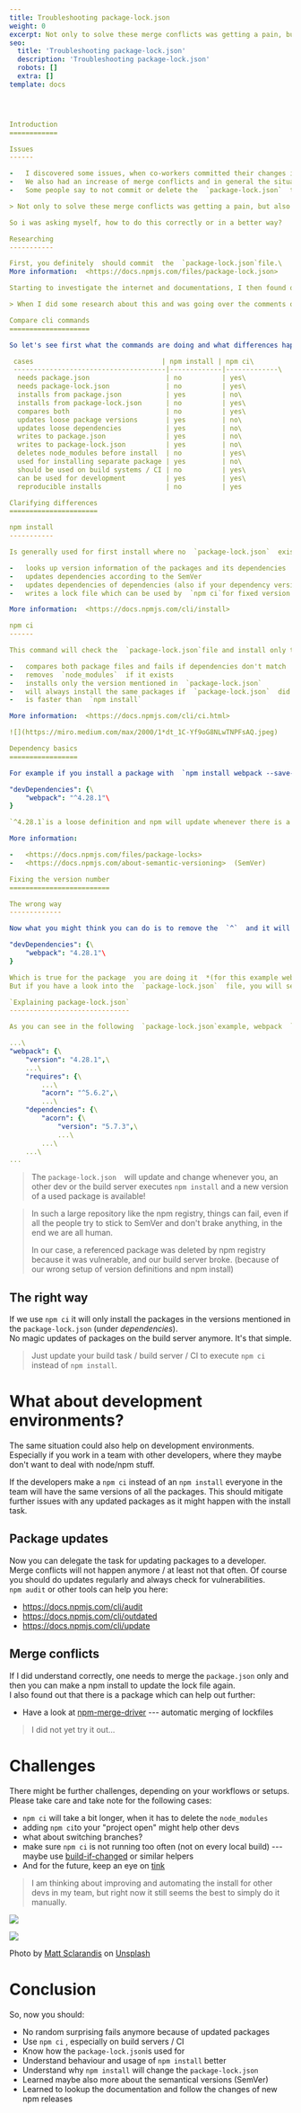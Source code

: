 ```yaml
---
title: Troubleshooting package-lock.json
weight: 0
excerpt: Not only to solve these merge conflicts was getting a pain, but also a situation where our build system simply stopped working because of harmed packages in the npm eco-system.
seo:
  title: 'Troubleshooting package-lock.json'
  description: 'Troubleshooting package-lock.json'
  robots: []
  extra: []
template: docs




Introduction
============

Issues
------

-   I discovered some issues, when co-workers committed their changes including a modified  `package.json`and  `package-lock.json`  --- even they did not want to update anything.
-   We also had an increase of merge conflicts and in general the situation was not happy or clear.
-   Some people say to not commit or delete the  `package-lock.json`  to solve the problem.

> Not only to solve these merge conflicts was getting a pain, but also a situation where our build system simply stopped working because of harmed packages in the npm eco-system.  (as you can read  [here](https://blog.npmjs.org/post/180565383195/details-about-the-event-stream-incident)).

So i was asking myself, how to do this correctly or in a better way?

Researching
-----------

First, you definitely  should commit  the  `package-lock.json`file.\
More information:  <https://docs.npmjs.com/files/package-lock.json>

Starting to investigate the internet and documentations, I then found out that there is actually a  new cli command  called  `npm ci`, which should be used on build servers / CI  *(continuous integration)*. It solves the problem of installing updated versions of a package --- because it doesn't update any package!

> When I did some research about this and was going over the comments of blogs, my feeling was that a lot of people are  misunderstanding  what  `npm install`  really does now a days. Also I did not find a lot of information about this, thats why I tried to make this article with hopefully useful information.

Compare cli commands
====================

So let's see first what the commands are doing and what differences happen between them. I tried to make a list of cases / processes which can be compared between the two tools:

 cases                                | npm install | npm ci\
 --------------------------------------|-------------|-------------\
  needs package.json                   | no          | yes\
  needs package-lock.json              | no          | yes\
  installs from package.json           | yes         | no\
  installs from package-lock.json      | no          | yes\
  compares both                        | no          | yes\
  updates loose package versions       | yes         | no\
  updates loose dependencies           | yes         | no\
  writes to package.json               | yes         | no\
  writes to package-lock.json          | yes         | no\
  deletes node_modules before install  | no          | yes\
  used for installing separate package | yes         | no\
  should be used on build systems / CI | no          | yes\
  can be used for development          | yes         | yes\
  reproducible installs                | no          | yes

Clarifying differences
======================

npm install
-----------

Is generally used for first install where no  `package-lock.json`  exists. Further it is useful to add separate packages and for updating packages.

-   looks up version information of the packages and its dependencies
-   updates dependencies according to the SemVer
-   updates dependencies of dependencies (also if your dependency version is fixed --- more about this later in the article)
-   writes a lock file which can be used by  `npm ci`for fixed version installs

More information:  <https://docs.npmjs.com/cli/install>

npm ci
------

This command will check the  `package-lock.json`file and install only the mentioned packages in their defined version.

-   compares both package files and fails if dependencies don't match
-   removes  `node_modules`  if it exists
-   installs only the version mentioned in  `package-lock.json`
-   will always install the same packages if  `package-lock.json`  did not change
-   is faster than  `npm install`

More information:  <https://docs.npmjs.com/cli/ci.html>

![](https://miro.medium.com/max/2000/1*dt_1C-Yf9oG8NLwTNPFsAQ.jpeg)

Dependency basics
=================

For example if you install a package with  `npm install webpack --save-dev`, it will define the following dependency in your  `package.json`:

"devDependencies": {\
    "webpack": "^4.28.1"\
}

`^4.28.1`is a loose definition and npm will update whenever there is a new version according to the SemVer.

More information:

-   <https://docs.npmjs.com/files/package-locks>
-   <https://docs.npmjs.com/about-semantic-versioning>  (SemVer)

Fixing the version number
=========================

The wrong way
-------------

Now what you might think you can do is to remove the  `^`  and it will always use the same version:

"devDependencies": {\
    "webpack": "4.28.1"\
}

Which is true for the package  you are doing it  *(for this example webpack)*.\
But if you have a look into the  `package-lock.json`  file, you will see that there are dependencies within webpack itself, and some are defined loose. You can't control this.

`Explaining package-lock.json`
------------------------------

As you can see in the following  `package-lock.json`example, webpack  `4.28.1`  defines a dependency on  `acorn`  with a  *requires*  set to  `^5.6.2`  , which resolved to the version  `5.7.3`  as you can see in the  *dependencies*. (from the last time it was looked up)

...\
"webpack": {\
    "version": "4.28.1",\
    ...\
    "requires": {\
        ...\
        "acorn": "^5.6.2",\
        ...\
    "dependencies": {\
        "acorn": {\
            "version": "5.7.3",\
            ...\
        ...\
    ...\
...
```


> The  `package-lock.json  `will update and change whenever you, an other dev or the build server executes  `npm install`  and a new version of a used package is available!

> In such a large repository like the npm registry, things can fail, even if all the people try to stick to SemVer and don't brake anything, in the end we are all human.
>
> In our case, a referenced package was deleted by npm registry because it was vulnerable, and our build server broke. (because of our wrong setup of version definitions and npm install)

The right way
-------------

If we use  `npm ci`  it will only install the packages in the versions mentioned in the  `package-lock.json`  (under  *dependencies*).\
No magic updates of packages on the build server anymore. It's that simple.

> Just update your build task / build server / CI to execute  `npm ci`  instead of  `npm install`.

What about development environments?
====================================

The same situation could also help on development environments. Especially if you work in a team with other developers, where they maybe don't want to deal with node/npm stuff.

If the developers make a  `npm ci`  instead of an  `npm install`  everyone in the team will have the same versions of all the packages. This should mitigate further issues with any updated packages as it might happen with the install task.

Package updates
---------------

Now you can delegate the task for updating packages to a developer. Merge conflicts will not happen anymore / at least not that often. Of course you should do updates regularly and always check for vulnerabilities.\
`npm audit`  or other tools can help you here:

-   <https://docs.npmjs.com/cli/audit>
-   <https://docs.npmjs.com/cli/outdated>
-   <https://docs.npmjs.com/cli/update>

Merge conflicts
---------------

If I did understand correctly, one needs to merge the  `package.json`  only and then you can make a npm install to update the lock file again.\
I also found out that there is a package which can help out further:

-   Have a look at  [npm-merge-driver](https://www.npmjs.com/package/npm-merge-driver)  --- automatic merging of lockfiles

> I did not yet try it out...

Challenges
==========

There might be further challenges, depending on your workflows or setups. Please take care and take note for the following cases:

-   `npm ci`  will take a bit longer, when it has to delete the  `node_modules`
-   adding  `npm ci`to your "project open" might help other devs
-   what about switching branches?
-   make sure  `npm ci`  is not running too often (not on every local build) --- maybe use  [build-if-changed](https://www.npmjs.com/package/build-if-changed)  or similar helpers
-   And for the future, keep an eye on  [tink](https://www.npmjs.com/package/tink)

> I am thinking about improving and automating the install for other devs in my team, but right now it still seems the best to simply do it manually.

![](https://miro.medium.com/max/60/0*-_vexX_n4O45q-3X?q=20)

![](https://miro.medium.com/max/473/0*-_vexX_n4O45q-3X)

Photo by  [Matt Sclarandis](https://unsplash.com/@motornomad?utm_source=medium&utm_medium=referral)  on  [Unsplash](https://unsplash.com/?utm_source=medium&utm_medium=referral)

Conclusion
==========

So, now you should:

-   No random surprising fails anymore because of updated packages
-   Use  `npm ci`  , especially on build servers / CI
-   Know how the  `package-lock.json`is used for
-   Understand behaviour and usage of  `npm install`  better
-   Understand why  `npm install`  will change the  `package-lock.json`
-   Learned maybe also more about the semantical versions (SemVer)
-   Learned to lookup the documentation and follow the changes of new npm releases